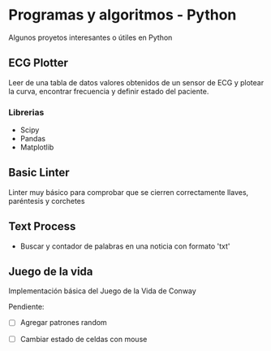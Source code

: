 # Programas y algoritmos - Python 

Algunos proyetos interesantes o útiles en Python 

## ECG Plotter 

Leer de una tabla de datos valores obtenidos de un sensor de ECG 
y plotear la curva, encontrar frecuencia y definir estado del paciente. 

### Librerias

* Scipy 
* Pandas 
* Matplotlib


## Basic Linter

Linter muy básico para comprobar que se cierren correctamente llaves, paréntesis
y corchetes 


## Text Process

* Buscar y contador de palabras en una noticia con formato 'txt' 

## Juego de la vida 

Implementación básica del Juego de la Vida de Conway 

 Pendiente: 
 * [ ] Agregar patrones random 
 * [ ] Cambiar estado de celdas con mouse 


